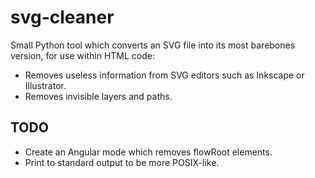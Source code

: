 # svg-cleaner

Small Python tool which converts an SVG file into its most barebones version, for use within HTML code:
* Removes useless information from SVG editors such as Inkscape or Illustrator.
* Removes invisible layers and paths.

## TODO

* Create an Angular mode which removes flowRoot elements.
* Print to standard output to be more POSIX-like.
